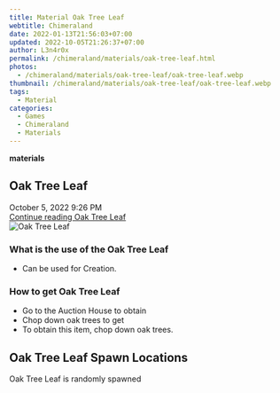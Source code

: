 ```yaml
---
title: Material Oak Tree Leaf
webtitle: Chimeraland
date: 2022-01-13T21:56:03+07:00
updated: 2022-10-05T21:26:37+07:00
author: L3n4r0x
permalink: /chimeraland/materials/oak-tree-leaf.html
photos:
  - /chimeraland/materials/oak-tree-leaf/oak-tree-leaf.webp
thumbnail: /chimeraland/materials/oak-tree-leaf/oak-tree-leaf.webp
tags:
  - Material
categories:
  - Games
  - Chimeraland
  - Materials
---
```


<section id="bootstrap-wrapper">
  <link
    rel="stylesheet"
    href="https://cdn.statically.io/gh/dimaslanjaka/Web-Manajemen/40ac3225/css/bootstrap-4.5-wrapper.css"
  />
  <div
    class="row g-0 border rounded overflow-hidden flex-md-row mb-4 shadow-sm position-relative"
  >
    <div class="col p-4 d-flex flex-column position-static">
      <strong class="d-inline-block mb-2 text-success">materials</strong>
      <h2 class="mb-0">Oak Tree Leaf</h2>
      <div class="mb-1 text-muted">October 5, 2022 9:26 PM</div>
      <a
        href="/chimeraland/materials/oak-tree-leaf.html"
        class="stretched-link d-none"
        >Continue reading Oak Tree Leaf</a
      >
    </div>
    <div class="col-auto d-none d-lg-block">
      <img
        src="/chimeraland/materials/oak-tree-leaf/oak-tree-leaf.webp"
        alt="Oak Tree Leaf"
      />
    </div>
  </div>
  <div class="row">
    <div class="col-lg-6 col-12 mb-2">
      <div class="card">
        <div class="card-body">
          <h3 class="card-title">What is the use of the Oak Tree Leaf</h3>
          <div class="card-text">
            <ul>
              <li>Can be used for Creation.</li>
            </ul>
          </div>
        </div>
      </div>
    </div>
    <div class="col-lg-6 col-12 mb-2">
      <div class="card">
        <div class="card-body">
          <h3 class="card-title">How to get Oak Tree Leaf</h3>
          <div class="card-text">
            <ul>
              <li>Go to the Auction House to obtain</li>
              <li>Chop down oak trees to get</li>
              <li>To obtain this item, chop down oak trees.</li>
            </ul>
          </div>
        </div>
      </div>
    </div>
    <div class="col-12 mb-2">
      <h2>Oak Tree Leaf Spawn Locations</h2>
      <p>Oak Tree Leaf is randomly spawned</p>
    </div>
  </div>
</section>